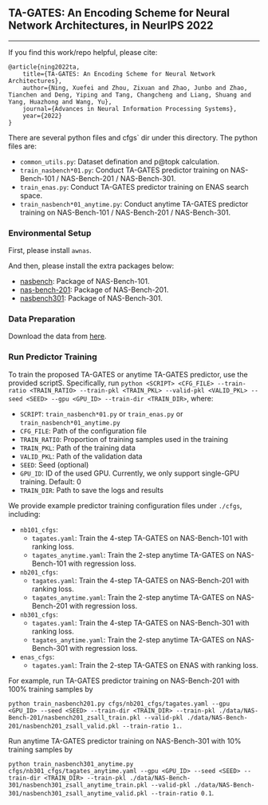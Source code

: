 ## TA-GATES: An Encoding Scheme for Neural Network Architectures, in NeurIPS 2022
--------

If you find this work/repo helpful, please cite:
```
@article{ning2022ta,
    title={TA-GATES: An Encoding Scheme for Neural Network Architectures},
    author={Ning, Xuefei and Zhou, Zixuan and Zhao, Junbo and Zhao, Tianchen and Deng, Yiping and Tang, Changcheng and Liang, Shuang and Yang, Huazhong and Wang, Yu},
    journal={Advances in Neural Information Processing Systems},
    year={2022}
}
```

There are several python files and cfgs` dir under this directory. The python files are:

* `common_utils.py`: Dataset defination and p@topk calculation.
* `train_nasbench*01.py`: Conduct TA-GATES predictor training on NAS-Bench-101 / NAS-Bench-201 / NAS-Bench-301.
* `train_enas.py`: Conduct TA-GATES predictor training on ENAS search space.
* `train_nasbench*01_anytime.py`: Conduct anytime TA-GATES predictor training on NAS-Bench-101 / NAS-Bench-201 / NAS-Bench-301.

### Environmental Setup
First, please install `awnas`.

And then, please install the extra packages below: 
* [nasbench](https://github.com/google-research/nasbench): Package of NAS-Bench-101.
* [nas-bench-201](https://github.com/D-X-Y/NAS-Bench-201): Package of NAS-Bench-201.
* [nasbench301](https://github.com/automl/nasbench301): Package of NAS-Bench-301.

### Data Preparation
Download the data from [here](https://drive.google.com/drive/folders/1vvhXz5_vE2Lh3zFzRsuVUaKsb0fAZ7Qz?usp=sharing).

### Run Predictor Training
To train the proposed TA-GATES or anytime TA-GATES predictor, use the provided scriptS. Specifically, run `python <SCRIPT> <CFG_FILE> --train-ratio <TRAIN_RATIO> --train-pkl <TRAIN_PKL> --valid-pkl <VALID_PKL> --seed <SEED> --gpu <GPU_ID> --train-dir <TRAIN_DIR>`, where:

* `SCRIPT`: `train_nasbench*01.py` or `train_enas.py` or `train_nasbench*01_anytime.py`
* `CFG_FILE`: Path of the configuration file
* `TRAIN_RATIO`: Proportion of training samples used in the training
* `TRAIN_PKL`: Path of the training data
* `VALID_PKL`: Path of the validation data
* `SEED`: Seed (optional)
* `GPU_ID`: ID of the used GPU. Currently, we only support single-GPU training. Default: 0
* `TRAIN_DIR`: Path to save the logs and results

We provide example predictor training configuration files under `./cfgs`, including:

* `nb101_cfgs`:
  * `tagates.yaml`: Train the 4-step TA-GATES on NAS-Bench-101 with ranking loss.
  * `tagates_anytime.yaml`: Train the 2-step anytime TA-GATES on NAS-Bench-101 with regression loss.
* `nb201_cfgs`:
  * `tagates.yaml`: Train the 4-step TA-GATES on NAS-Bench-201 with ranking loss.
  * `tagates_anytime.yaml`: Train the 2-step anytime TA-GATES on NAS-Bench-201 with regression loss.
* `nb301_cfgs`:
  * `tagates.yaml`: Train the 4-step TA-GATES on NAS-Bench-301 with ranking loss.
  * `tagates_anytime.yaml`: Train the 2-step anytime TA-GATES on NAS-Bench-301 with regression loss.
* `enas_cfgs`:
  * `tagates.yaml`: Train the 2-step TA-GATES on ENAS with ranking loss.


For example, run TA-GATES predictor training on NAS-Bench-201 with 100% training samples by

`python train_nasbench201.py cfgs/nb201_cfgs/tagates.yaml --gpu <GPU_ID> --seed <SEED> --train-dir <TRAIN_DIR> --train-pkl ./data/NAS-Bench-201/nasbench201_zsall_train.pkl --valid-pkl ./data/NAS-Bench-201/nasbench201_zsall_valid.pkl --train-ratio 1.`.

Run anytime TA-GATES predictor training on NAS-Bench-301 with 10% training samples by

`python train_nasbench301_anytime.py cfgs/nb301_cfgs/tagates_anytime.yaml --gpu <GPU_ID> --seed <SEED> --train-dir <TRAIN_DIR> --train-pkl ./data/NAS-Bench-301/nasbench301_zsall_anytime_train.pkl --valid-pkl ./data/NAS-Bench-301/nasbench301_zsall_anytime_valid.pkl --train-ratio 0.1`.

